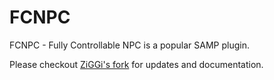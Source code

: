 # FCNPC
FCNPC - Fully Controllable NPC is a popular SAMP plugin.

Please checkout <a href="https://github.com/ziggi/FCNPC">ZiGGi's fork</a> for updates and documentation.
